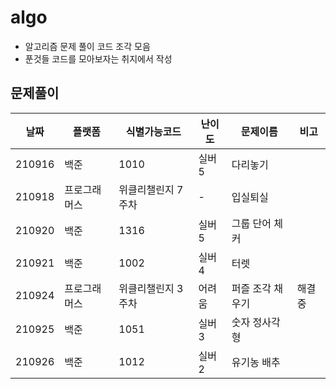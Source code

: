 # algo

-   알고리즘 문제 풀이 코드 조각 모음
-   푼것들 코드를 모아보자는 취지에서 작성

## 문제풀이

| 날짜   | 플랫폼       | 식별가능코드       | 난이도 | 문제이름         | 비고   |
| ------ | ------------ | ------------------ | ------ | ---------------- | ------ |
| 210916 | 백준         | 1010               | 실버5  | 다리놓기         |        |
| 210918 | 프로그래머스 | 위클리챌린지 7주차 | -      | 입실퇴실         |        |
| 210920 | 백준         | 1316               | 실버5  | 그룹 단어 체커   |        |
| 210921 | 백준         | 1002               | 실버4  | 터렛             |        |
| 210924 | 프로그래머스 | 위클리챌린지 3주차 | 어려움 | 퍼즐 조각 채우기 | 해결중 |
| 210925 | 백준         | 1051               | 실버3  | 숫자 정사각형    |        |
| 210926 | 백준         | 1012               | 실버2  | 유기농 배추      |        |
